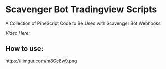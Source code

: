# Scavenger Bot Tradingview Scripts
A Collection of PineScript Code to Be Used with Scavenger Bot Webhooks

*Video Here:*

## How to use:
https://i.imgur.com/m8Gc8w9.png

